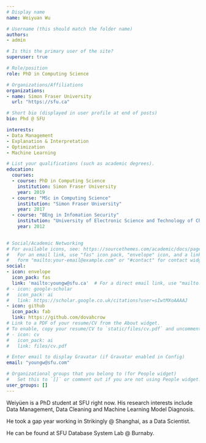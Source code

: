 ```yaml
---
# Display name
name: Weiyuan Wu

# Username (this should match the folder name)
authors:
- admin

# Is this the primary user of the site?
superuser: true

# Role/position
role: PhD in Computing Science

# Organizations/Affiliations
organizations:
- name: Simon Fraser University
  url: "https://sfu.ca"

# Short bio (displayed in user profile at end of posts)
bio: Phd @ SFU

interests:
- Data Management
- Explanation & Interpretation
- Optimization
- Machine Learning

# List your qualifications (such as academic degrees).
education:
  courses:
  - course: PhD in Computing Science
    institution: Simon Fraser University
    year: 2019
  - course: "MSc in Computing Science"
    institution: "Simon Fraser University"
    year: 2017
  - course: "BEng in Infomation Security"
    institution: "University of Electronic Science and Technology of China"
    year: 2012
  

# Social/Academic Networking
# For available icons, see: https://sourcethemes.com/academic/docs/page-builder/#icons
#   For an email link, use "fas" icon pack, "envelope" icon, and a link in the
#   form "mailto:your-email@example.com" or "#contact" for contact widget.
social:
- icon: envelope
  icon_pack: fas
  link: 'mailto:youngw@sfu.ca'  # For a direct email link, use "mailto:test@example.org".
# - icon: google-scholar
#   icon_pack: ai
#   link: https://scholar.google.co.uk/citations?user=sIwtMXoAAAAJ
- icon: github
  icon_pack: fab
  link: https://github.com/dovahcrow
# Link to a PDF of your resume/CV from the About widget.
# To enable, copy your resume/CV to `static/files/cv.pdf` and uncomment the lines below.
# - icon: cv
#   icon_pack: ai
#   link: files/cv.pdf

# Enter email to display Gravatar (if Gravatar enabled in Config)
email: "youngw@sfu.com"

# Organizational groups that you belong to (for People widget)
#   Set this to `[]` or comment out if you are not using People widget.
user_groups: []
---
```


Weiyüen is a PhD student at SFU right now. His research interests include 
Data Management, Data Cleaning and Machine Learning Model Diagnosis.

He took a gap year working in Strikingly @ Shanghai, as a Data Scientist.

He can be found at SFU Database System Lab @ Burnaby.
